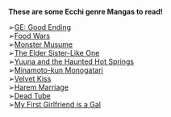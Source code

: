 **These are some Ecchi genre Mangas to read!**

➢[GE: Good Ending](https://anilist.co/manga/45578)\
➢[Food Wars](https://anilist.co/manga/75757)\
➢[Monster Musume](https://anilist.co/manga/66213)\
➢[The Elder Sister-Like One](https://anilist.co/manga/87234)\
➢[Yuuna and the Haunted Hot Springs](https://anilist.co/manga/87213)\
➢[Minamoto-kun Monogatari](https://anilist.co/manga/60123)\
➢[Velvet Kiss](https://anilist.co/manga/52638)\
➢[Harem Marriage](https://anilist.co/manga/86283)\
➢[Dead Tube](https://anilist.co/manga/85671)\
➢[My First Girlfriend is a Gal](https://anilist.co/manga/87315)
